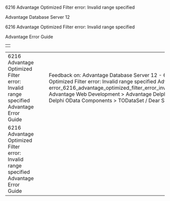 6216 Advantage Optimized Filter error: Invalid range specified




Advantage Database Server 12  

6216 Advantage Optimized Filter error: Invalid range specified

Advantage Error Guide

|  |
| --- |
|  |

|  |  |  |  |  |
| --- | --- | --- | --- | --- |
| 6216 Advantage Optimized Filter error: Invalid range specified  Advantage Error Guide |  |  | Feedback on: Advantage Database Server 12 - 6216 Advantage Optimized Filter error: Invalid range specified Advantage Error Guide error\_6216\_advantage\_optimized\_filter\_error\_invalid\_range\_specified Advantage Web Development > Advantage Delphi OData Client > Delphi OData Components > TODataSet / Dear Support Staff, |  |
| 6216 Advantage Optimized Filter error: Invalid range specified  Advantage Error Guide |  |  |  |  |